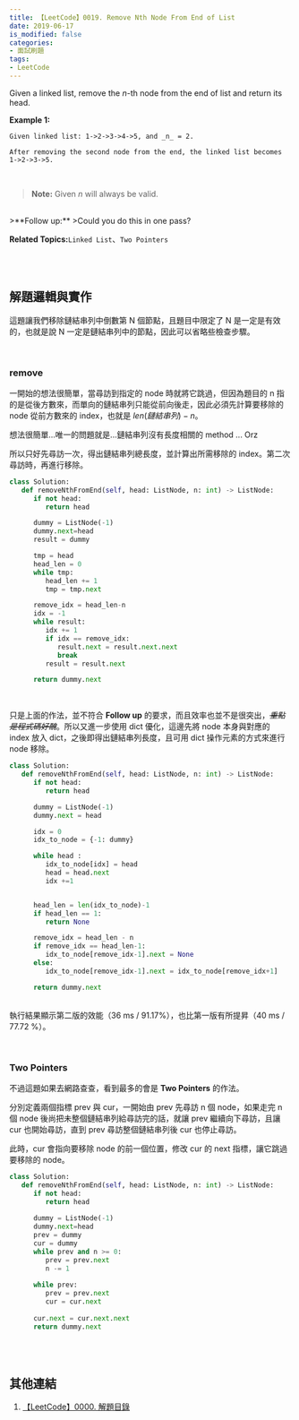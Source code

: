 ```yaml
---
title: 【LeetCode】0019. Remove Nth Node From End of List
date: 2019-06-17
is_modified: false
categories:
- 面試刷題
tags:
- LeetCode
--- 
```


Given a linked list, remove the _n_-th node from the end of list and return its head.

<!--more-->

**Example 1:**
```
Given linked list: 1->2->3->4->5, and _n_ = 2.

After removing the second node from the end, the linked list becomes 1->2->3->5.
```
<br>

> **Note:**
> Given  _n_  will always be valid.

<br>
>**Follow up:**
>Could you do this in one pass?

<br>

**Related Topics:**`Linked List`、`Two Pointers`

<br><br>

## 解題邏輯與實作
這題讓我們移除鏈結串列中倒數第 N 個節點，且題目中限定了 N 是一定是有效的，也就是說 N 一定是鏈結串列中的節點，因此可以省略些檢查步驟。

<br>

### remove
一開始的想法很簡單，當尋訪到指定的 node 時就將它跳過，但因為題目的 n 指的是從後方數來，而單向的鏈結串列只能從前向後走，因此必須先計算要移除的 node 從前方數來的 index，也就是 $len(鏈結串列) - n$。

想法很簡單...唯一的問題就是...鏈結串列沒有長度相關的 method ... Orz

所以只好先尋訪一次，得出鏈結串列總長度，並計算出所需移除的 index。第二次尋訪時，再進行移除。


```python 
class Solution:
   def removeNthFromEnd(self, head: ListNode, n: int) -> ListNode:
      if not head: 
         return head	

      dummy = ListNode(-1)
      dummy.next=head
      result = dummy

      tmp = head
      head_len = 0
      while tmp:
         head_len += 1
         tmp = tmp.next

      remove_idx = head_len-n 
      idx = -1
      while result:
         idx += 1
         if idx == remove_idx: 
            result.next = result.next.next
            break
         result = result.next

      return dummy.next
```

<br>

只是上面的作法，並不符合 **Follow up** 的要求，而且效率也並不是很突出，*~~重點是程式碼好醜~~*。所以又進一步使用 dict 優化，這邊先將 node 本身與對應的 index 放入 dict，之後即得出鏈結串列長度，且可用 dict 操作元素的方式來進行 node 移除。<br>


```python 
class Solution:
   def removeNthFromEnd(self, head: ListNode, n: int) -> ListNode:
      if not head: 
         return head	

      dummy = ListNode(-1)
      dummy.next = head

      idx = 0
      idx_to_node = {-1: dummy}

      while head :
         idx_to_node[idx] = head
         head = head.next
         idx +=1


      head_len = len(idx_to_node)-1
      if head_len == 1:
         return None

      remove_idx = head_len - n 
      if remove_idx == head_len-1:
         idx_to_node[remove_idx-1].next = None
      else:
         idx_to_node[remove_idx-1].next = idx_to_node[remove_idx+1]

      return dummy.next
```

<br>執行結果顯示第二版的效能（36 ms /  91.17%），也比第一版有所提昇（40 ms / 77.72 %）。

<br>

### Two Pointers

不過這題如果去網路查查，看到最多的會是 **Two Pointers** 的作法。

分別定義兩個指標 prev 與 cur，一開始由 prev 先尋訪 n 個 node，如果走完 n 個 node 後尚把未整個鏈結串列給尋訪完的話，就讓 prev 繼續向下尋訪，且讓 cur 也開始尋訪，直到 prev 尋訪整個鏈結串列後 cur 也停止尋訪。

此時，cur 會指向要移除 node 的前一個位置，修改 cur 的 next 指標，讓它跳過要移除的 node。

```python 
class Solution:
   def removeNthFromEnd(self, head: ListNode, n: int) -> ListNode:
      if not head:
         return head
         
      dummy = ListNode(-1)
      dummy.next=head
      prev = dummy
      cur = dummy
      while prev and n >= 0:
         prev = prev.next
         n -= 1 
                  
      while prev:
         prev = prev.next
         cur = cur.next
                  
      cur.next = cur.next.next
      return dummy.next
```


<br><br>

## 其他連結
1. [【LeetCode】0000. 解題目錄](/LeetCode-0000-Contents/)